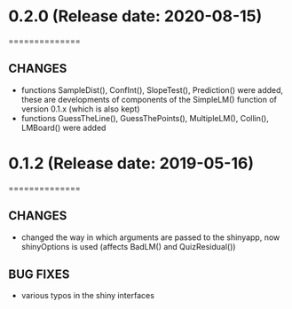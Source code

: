 # 0.2.0 (Release date: 2020-08-15)
==============

  ## CHANGES
  * functions SampleDist(), ConfInt(), SlopeTest(), Prediction() were added, these are developments of components of the SimpleLM() function of version 0.1.x (which is also kept)
  * functions GuessTheLine(), GuessThePoints(), MultipleLM(), Collin(), LMBoard() were added



# 0.1.2 (Release date: 2019-05-16)
==============

  ## CHANGES
  * changed the way in which arguments are passed to the shinyapp, now shinyOptions is used (affects BadLM() and QuizResidual())

  ## BUG FIXES
  * various typos in the shiny interfaces

